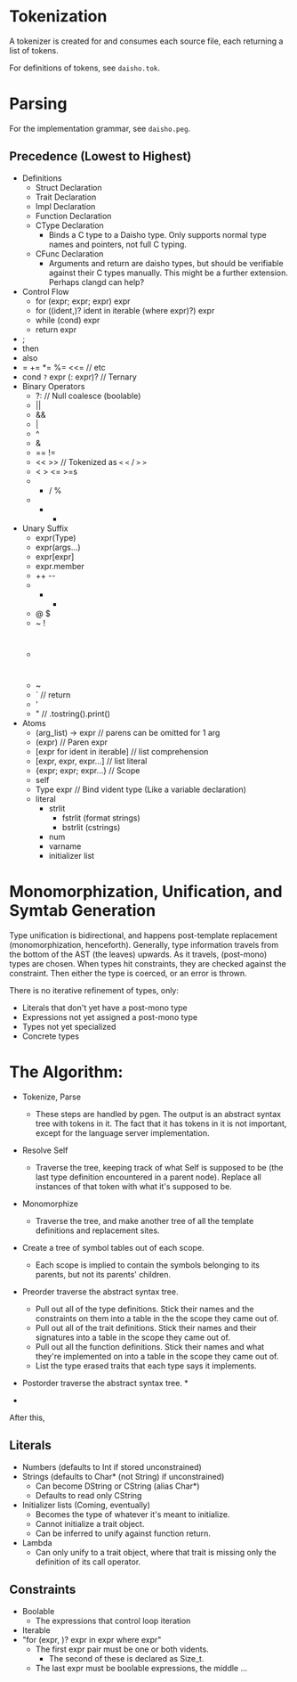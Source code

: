 # Tokenization

A tokenizer is created for and consumes each source file, each returning a list of tokens.

For definitions of tokens, see `daisho.tok`.

# Parsing

For the implementation grammar, see `daisho.peg`.

## Precedence (Lowest to Highest)
* Definitions
  * Struct Declaration
  * Trait Declaration
  * Impl Declaration
  * Function Declaration
  * CType Declaration
    * Binds a C type to a Daisho type. Only supports normal type names and pointers, not full C typing.
  * CFunc Declaration
    * Arguments and return are daisho types, but should be verifiable against their C types manually. This might be a further extension. Perhaps clangd can help?
* Control Flow
  * for (expr; expr; expr) expr
  * for ((ident,)? ident in iterable (where expr)?) expr
  * while (cond) expr
  * return expr
* ;
* then
* also
* = += *= %= <<= // etc
* cond `?` expr (: expr)? // Ternary
* Binary Operators
  * ?: // Null coalesce (boolable)
  * ||
  * &&
  * |
  * ^
  * &
  * == !=
  * << >> // Tokenized as `<` `<` / `>` `>`
  * < > <= >=s
  * * / %
  * + -
* Unary Suffix
  * expr(Type)
  * expr(args...)
  * expr[expr]
  * expr.member
  * ++ --
  * + -
  * @ $
  * ~ !
  * #
  * ~
  * ` // return
  * '
  * " // .tostring().print()
* Atoms
  * (arg_list) -> expr // parens can be omitted for 1 arg
  * (expr) // Paren expr
  * [expr for ident in iterable] // list comprehension
  * [expr, expr, expr...] // list literal
  * {expr; expr; expr...} // Scope
  * self
  * Type expr // Bind vident type (Like a variable declaration)
  * literal
    * strlit
      * fstrlit (format strings)
      * bstrlit (cstrings)
    * num
    * varname
    * initializer list


# Monomorphization, Unification, and Symtab Generation

Type unification is bidirectional, and happens post-template replacement (monomorphization, henceforth). Generally, type information travels from the bottom of the AST (the leaves) upwards. As it travels, (post-mono) types are chosen. When types hit constraints, they are checked against the constraint. Then either the type is coerced, or an error is thrown.

There is no iterative refinement of types, only:
  * Literals that don't yet have a post-mono type
  * Expressions not yet assigned a post-mono type
  * Types not yet specialized
  * Concrete types

# The Algorithm:
  * Tokenize, Parse
    * These steps are handled by pgen. The output is an abstract syntax tree with tokens in it. The fact that it has tokens in it is not important, except for the language server implementation.

  * Resolve Self
    * Traverse the tree, keeping track of what Self is supposed to be (the last type definition encountered in a parent node). Replace all instances of that token with what it's supposed to be.

  * Monomorphize
    * Traverse the tree, and make another tree of all the template definitions and replacement sites.

  * Create a tree of symbol tables out of each scope.
    * Each scope is implied to contain the symbols belonging to its parents, but not its parents' children.

  * Preorder traverse the abstract syntax tree.
    * Pull out all of the type definitions. Stick their names and the constraints on them into a table in the the scope they came out of.
    * Pull out all of the trait definitions. Stick their names and their signatures into a table in the scope they came out of.
    * Pull out all the function definitions. Stick their names and what they're implemented on into a table in the scope they came out of.
    * List the type erased traits that each type says it implements.

  * Postorder traverse the abstract syntax tree.
    * 
  * 



After this, 


## Literals
  * Numbers (defaults to Int if stored unconstrained)
  * Strings (defaults to Char* (not String) if unconstrained)
    * Can become DString or CString (alias Char*)
    * Defaults to read only CString
  * Initializer lists (Coming, eventually)
    * Becomes the type of whatever it's meant to initialize.
    * Cannot initialize a trait object.
    * Can be inferred to unify against function return.
  * Lambda
    * Can only unify to a trait object, where that trait is missing only the definition of its call operator.

## Constraints
  * Boolable
    * The expressions that control loop iteration
  * Iterable
  * "for (expr, )? expr in expr where expr"
    * The first expr pair must be one or both vidents.
      * The second of these is declared as Size_t.
    * The last expr must be boolable expressions, the middle ...